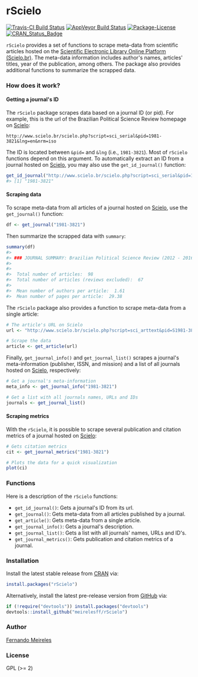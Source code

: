
rScielo
=======

[![Travis-CI Build Status](https://travis-ci.org/meirelesff/rScielo.svg?branch=master)](https://travis-ci.org/meirelesff/rScielo) [![AppVeyor Build Status](https://ci.appveyor.com/api/projects/status/github/meirelesff/rScielo?branch=master&svg=true)](https://ci.appveyor.com/project/meirelesff/rScielo) [![Package-License](https://img.shields.io/badge/license-GPL%20%28%3E=%202%29-brightgreen.svg?style=flat)](http://www.gnu.org/licenses/gpl-2.0.html) [![CRAN\_Status\_Badge](http://www.r-pkg.org/badges/version/rScielo)](https://cran.r-project.org/package=rScielo)

`rScielo` provides a set of functions to scrape meta-data from scientific articles hosted on the [Scientific Electronic Library Online Platform (Scielo.br)](http://www.scielo.br/). The meta-data information includes author's names, articles' titles, year of the publication, among others. The package also provides additional functions to summarize the scrapped data.

### How does it work?

#### Getting a journal's ID

The `rScielo` package scrapes data based on a journal ID (or pid). For example, this is the url of the Brazilian Political Science Review homepage on [Scielo](http://www.scielo.br/):

    http://www.scielo.br/scielo.php?script=sci_serial&pid=1981-3821&lng=en&nrm=iso

The ID is located between `&pid=` and `&lng` (i.e., `1981-3821`). Most of `rScielo` functions depend on this argument. To automatically extract an ID from a journal hosted on [Scielo](http://www.scielo.br/), you may also use the `get_id_journal()` function:

``` r
get_id_journal("http://www.scielo.br/scielo.php?script=sci_serial&pid=1981-3821&lng=en&nrm=iso")
#> [1] "1981-3821"
```

#### Scraping data

To scrape meta-data from all articles of a journal hosted on [Scielo](http://www.scielo.br/), use the `get_journal()` function:

``` r
df <- get_journal("1981-3821")
```

Then summarize the scrapped data with `summary`:

``` r
summary(df)
#> 
#> ### JOURNAL SUMMARY: Brazilian Political Science Review (2012 - 2016)
#> 
#> 
#>  Total number of articles:  98 
#>  Total number of articles (reviews excluded):  67
#> 
#>  Mean number of authors per article:  1.61 
#>  Mean number of pages per article:  29.38
```

The `rScielo` package also provides a function to scrape meta-data from a single article:

``` r
# The article's URL on Scielo
url <- "http://www.scielo.br/scielo.php?script=sci_arttext&pid=S1981-38212016000200201&lng=en&nrm=iso&tlng=en"

# Scrape the data
article <- get_article(url)
```

Finally, `get_journal_info()` and `get_journal_list()` scrapes a journal's meta-information (publisher, ISSN, and mission) and a list of all journals hosted on [Scielo](http://www.scielo.br/), respectively:

``` r
# Get a journal's meta-information
meta_info <- get_journal_info("1981-3821")

# Get a list with all journals names, URLs and IDs
journals <- get_journal_list()
```

#### Scraping metrics

With the `rScielo`, it is possible to scrape several publication and citation metrics of a journal hosted on [Scielo](http://www.scielo.br/):

``` r
# Gets citation metrics
cit <- get_journal_metrics("1981-3821")

# Plots the data for a quick visualization
plot(ci)
```

### Functions

Here is a description of the `rScielo` functions:

-   `get_id_journal()`: Gets a journal's ID from its url.
-   `get_journal()`: Gets meta-data from all articles published by a journal.
-   `get_article()`: Gets meta-data from a single article.
-   `get_journal_info()`: Gets a journal's description.
-   `get_journal_list()`: Gets a list with all journals' names, URLs and ID's.
-   `get_journal_metrics()`: Gets publication and citation metrics of a journal.

### Installation

Install the latest stable release from [CRAN](http://cran.r-project.org/) via:

``` r
install.packages("rScielo")
```

Alternatively, install the latest pre-release version from [GitHub](https://github.com/) via:

``` r
if (!require("devtools")) install.packages("devtools")
devtools::install_github("meirelesff/rScielo")
```

### Author

[Fernando Meireles](http://www.fmeireles.com)

### License

GPL (&gt;= 2)

